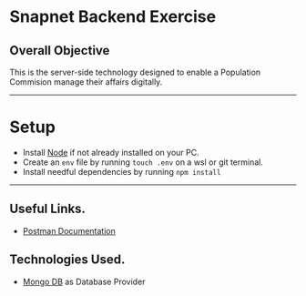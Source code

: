 # Snapnet Backend Exercise

## Overall Objective

This is the server-side technology designed to enable a Population Commision manage their affairs digitally.

---

# Setup

- Install [Node](https://nodejs.org/en/download/) if not already installed on your PC.
- Create an `env` file by running `touch .env` on a wsl or git terminal.
- Install needful dependencies by running `npm install`

---

## Useful Links.

- [Postman Documentation](https://documenter.getpostman.com/view/15118089/2s935smgSJ)

## Technologies Used.

- [Mongo DB](https://account.mongodb.com/account/login?n=%2Fv2%2F6051c58edfe30d503cc47b3f&nextHash=%23clusters) as Database Provider
